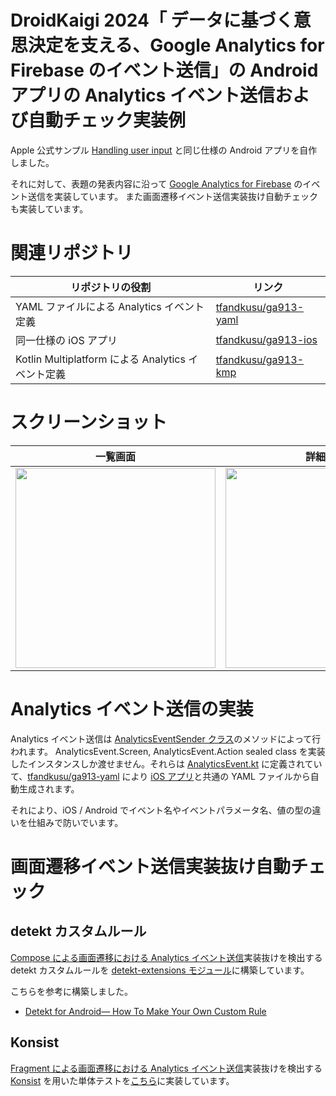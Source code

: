 # DroidKaigi 2024「 データに基づく意思決定を支える、Google Analytics for Firebase のイベント送信」の Android アプリの Analytics イベント送信および自動チェック実装例

Apple 公式サンプル [Handling user input](https://developer.apple.com/tutorials/swiftui/handling-user-input) と同じ仕様の Android アプリを自作しました。

それに対して、表題の発表内容に沿って [Google Analytics for Firebase](https://firebase.google.com/docs/analytics) のイベント送信を実装しています。
また画面遷移イベント送信実装抜け自動チェックも実装しています。

# 関連リポジトリ

| リポジトリの役割 | リンク |
| --- | --- |
| YAML ファイルによる Analytics イベント定義 | [tfandkusu/ga913-yaml](https://github.com/tfandkusu/ga913-yaml) |
| 同一仕様の iOS アプリ |[tfandkusu/ga913-ios](https://github.com/tfandkusu/ga913-ios) |
| Kotlin Multiplatform による Analytics イベント定義 | [tfandkusu/ga913-kmp](https://github.com/tfandkusu/ga913-kmp) |

# スクリーンショット

| 一覧画面 | 詳細画面 |
| --- | --- |
| <img src="https://github.com/user-attachments/assets/80772025-30d1-4487-b333-f431424bd4c8" width="320"> | <img src="https://github.com/user-attachments/assets/be857fd4-d063-4816-a1bc-910d3cb0a8dc" width="320"> |

# Analytics イベント送信の実装

Analytics イベント送信は [AnalyticsEventSender クラス](https://github.com/tfandkusu/ga913-android/blob/main/app/src/main/java/com/tfandkusu/ga913android/analytics/AnalyticsEventSender.kt)のメソッドによって行われます。
AnalyticsEvent.Screen, AnalyticsEvent.Action sealed class を実装したインスタンスしか渡せません。それらは [AnalyticsEvent.kt](https://github.com/tfandkusu/ga913-android/blob/main/app/src/main/java/com/tfandkusu/ga913android/analytics/AnalyticsEvent.kt) に定義されていて、[tfandkusu/ga913-yaml](https://github.com/tfandkusu/ga913-yaml) により [iOS アプリ](https://github.com/tfandkusu/ga913-ios)と共通の YAML ファイルから自動生成されます。

それにより、iOS / Android でイベント名やイベントパラメータ名、値の型の違いを仕組みで防いでいます。

# 画面遷移イベント送信実装抜け自動チェック

## detekt カスタムルール

[Compose による画面遷移における Analytics イベント送信](https://github.com/tfandkusu/ga913-android/blob/921353f3651e48a59139d0b3a5ef8642861922ce/app/src/main/java/com/tfandkusu/ga913android/ui/detail/LandmarkDetailScreen.kt#L59)実装抜けを検出する detekt カスタムルールを [detekt-extensions モジュール](https://github.com/tfandkusu/ga913-android/tree/main/detekt-extensions)に構築しています。

こちらを参考に構築しました。

- [Detekt for Android— How To Make Your Own Custom Rule](https://medium.com/@emrekoc/detekt-for-android-how-to-make-your-own-custom-rule-2861eb60e4ba)

## Konsist

[Fragment による画面遷移における Analytics イベント送信](https://github.com/tfandkusu/ga913-android/blob/921353f3651e48a59139d0b3a5ef8642861922ce/app/src/main/java/com/tfandkusu/ga913android/ui/list/LandmarkListFragment.kt#L52)実装抜けを検出する [Konsist](https://github.com/LemonAppDev/konsist/) を用いた単体テストを[こちら](https://github.com/tfandkusu/ga913-android/blob/main/app/src/test/java/com/tfandkusu/ga913android/ui/SendScreenEventTest.kt)に実装しています。
